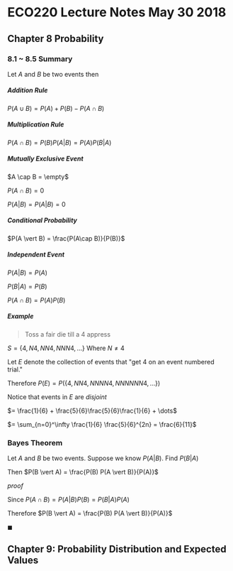 # ECO220 Lecture Notes May 30 2018

## Chapter 8 Probability

### 8.1 ~ 8.5 Summary

Let $A$ and $B$ be two events then

##### Addition Rule

$P(A \cup B) = P(A) + P(B) - P(A\cap B)$

##### Multiplication Rule

$P(A\cap B) = P(B) P(A \vert B) = P(A) P(B \vert A)$

##### Mutually Exclusive Event

$A \cap B = \empty$

$P(A \cap B) = 0$

$P(A \vert B) = P(A \vert B) = 0$

##### Conditional Probability

$P(A \vert B) = \frac{P(A\cap B)}{P(B)}$

##### Independent Event

$P(A \vert B) = P(A)$

$P(B\vert A) = P(B)$

$P(A \cap B ) = P(A)P(B)$

##### Example

> Toss a fair die till a 4 appress

$S = \{4, N4, NN4, NNN4, \dots\}$ Where $N \neq 4$

Let $E$ denote the collection of events that "get 4 on an event numbered trial."

Therefore $P(E) = P(\{4, NN4, NNNN4, NNNNNN4, \dots\})$

Notice that events in $E$ are *disjoint*

$= \frac{1}{6} + \frac{5}{6}\frac{5}{6}\frac{1}{6} + \dots$

$= \sum_{n=0}^\infty \frac{1}{6} \frac{5}{6}^{2n} = \frac{6}{11}$



### Bayes Theorem

Let $A$ and $B$ be two events. Suppose we know $P(A \vert B)$. Find $P(B \vert A)$

Then $P(B \vert A) = \frac{P(B) P(A \vert B)}{P(A)}$

*proof*

Since $P(A \cap B) = P(A \vert B) P(B) = P(B \vert A) P(A)$

Therefore $P(B \vert A) = \frac{P(B) P(A \vert B)}{P(A)}$

$\blacksquare$

## Chapter 9: Probability Distribution and Expected Values

